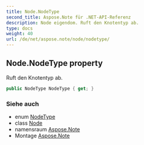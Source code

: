 ```yaml
---
title: Node.NodeType
second_title: Aspose.Note für .NET-API-Referenz
description: Node eigendom. Ruft den Knotentyp ab.
type: docs
weight: 40
url: /de/net/aspose.note/node/nodetype/
---
```

## Node.NodeType property

Ruft den Knotentyp ab.

```csharp
public NodeType NodeType { get; }
```

### Siehe auch

* enum [NodeType](../../nodetype/)
* class [Node](../)
* namensraum [Aspose.Note](../../node/)
* Montage [Aspose.Note](../../../)


